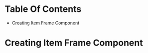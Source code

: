 # Table Of Contents
 - [Creating Item Frame Component](#Creating-Item-Frame-Component)


# Creating Item Frame Component
 
